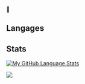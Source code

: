 👋

Langages
------------------------------------------------------------------------------
<i class="devicon-php-plain"></i>


Stats
-------------------------------------------------------------------------------
[![My GitHub Language Stats](https://github-readme-stats.vercel.app/api/top-langs/?username=ldlms&langs_count=5&theme=tokyonight)]()

<a href="https://visitcount.itsvg.in">
  <img src="https://visitcount.itsvg.in/api?id=ldlms&label=Profile%20Views&color=0&icon=5&pretty=false" />
</a>

<!--
**ldlms/ldlms** is a ✨ _special_ ✨ repository because its `README.md` (this file) appears on your GitHub profile.

Here are some ideas to get you started:

- 🔭 I’m currently working on ...
- 🌱 I’m currently learning ...
- 👯 I’m looking to collaborate on ...
- 🤔 I’m looking for help with ...
- 💬 Ask me about ...
- 📫 How to reach me: ...
- 😄 Pronouns: ...
- ⚡ Fun fact: ...
-->
